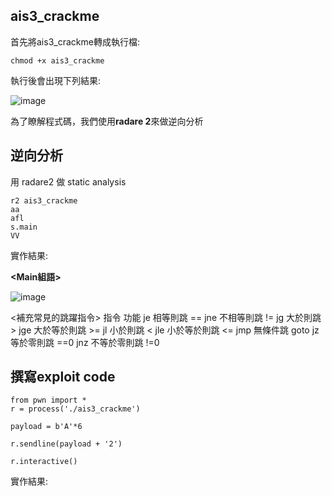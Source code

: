 ## ais3_crackme
首先將ais3_crackme轉成執行檔:
```
chmod +x ais3_crackme
```
執行後會出現下列結果:

![image](https://user-images.githubusercontent.com/22366572/138836735-9745e7f1-804c-4884-81e9-ea1600378724.png)

為了瞭解程式碼，我們使用**radare 2**來做逆向分析
## 逆向分析
用 radare2 做 static analysis
```
r2 ais3_crackme
aa
afl
s.main
VV
```
實作結果:

**<Main組語>**

![image](https://user-images.githubusercontent.com/22366572/138836103-e44b91be-c2ae-4c90-bc5e-bd19824fefba.png)

<補充常見的跳躍指令>
指令	功能
je	相等則跳 ==
jne	不相等則跳 !=
jg	大於則跳 >
jge	大於等於則跳 >=
jl	小於則跳 <
jle	小於等於則跳 <=
jmp	無條件跳 goto
jz	等於零則跳 ==0
jnz	不等於零則跳 !=0

## 撰寫exploit code
```
from pwn import *
r = process('./ais3_crackme')

payload = b'A'*6

r.sendline(payload + '2')

r.interactive()
```
實作結果:
